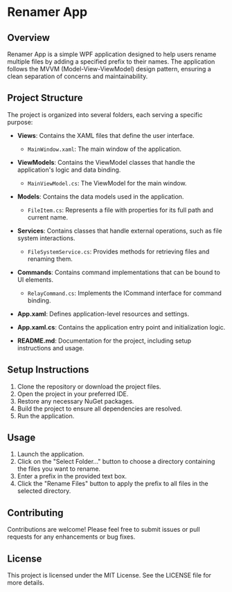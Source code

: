 # Renamer App

## Overview
Renamer App is a simple WPF application designed to help users rename multiple files by adding a specified prefix to their names. The application follows the MVVM (Model-View-ViewModel) design pattern, ensuring a clean separation of concerns and maintainability.

## Project Structure
The project is organized into several folders, each serving a specific purpose:

- **Views**: Contains the XAML files that define the user interface.
  - `MainWindow.xaml`: The main window of the application.
  
- **ViewModels**: Contains the ViewModel classes that handle the application's logic and data binding.
  - `MainViewModel.cs`: The ViewModel for the main window.

- **Models**: Contains the data models used in the application.
  - `FileItem.cs`: Represents a file with properties for its full path and current name.

- **Services**: Contains classes that handle external operations, such as file system interactions.
  - `FileSystemService.cs`: Provides methods for retrieving files and renaming them.

- **Commands**: Contains command implementations that can be bound to UI elements.
  - `RelayCommand.cs`: Implements the ICommand interface for command binding.

- **App.xaml**: Defines application-level resources and settings.

- **App.xaml.cs**: Contains the application entry point and initialization logic.

- **README.md**: Documentation for the project, including setup instructions and usage.

## Setup Instructions
1. Clone the repository or download the project files.
2. Open the project in your preferred IDE.
3. Restore any necessary NuGet packages.
4. Build the project to ensure all dependencies are resolved.
5. Run the application.

## Usage
1. Launch the application.
2. Click on the "Select Folder..." button to choose a directory containing the files you want to rename.
3. Enter a prefix in the provided text box.
4. Click the "Rename Files" button to apply the prefix to all files in the selected directory.

## Contributing
Contributions are welcome! Please feel free to submit issues or pull requests for any enhancements or bug fixes.

## License
This project is licensed under the MIT License. See the LICENSE file for more details.
